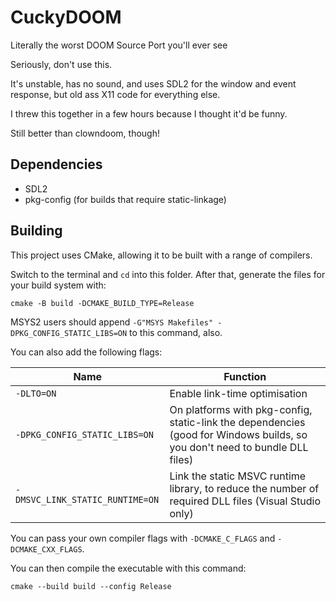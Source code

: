 # CuckyDOOM
Literally the worst DOOM Source Port you'll ever see

Seriously, don't use this.

It's unstable, has no sound, and uses SDL2 for the window and event response, but old ass X11 code for everything else.

I threw this together in a few hours because I thought it'd be funny.

Still better than clowndoom, though!

## Dependencies

* SDL2
* pkg-config (for builds that require static-linkage)

## Building

This project uses CMake, allowing it to be built with a range of compilers.

Switch to the terminal and `cd` into this folder.
After that, generate the files for your build system with:

```
cmake -B build -DCMAKE_BUILD_TYPE=Release
```

MSYS2 users should append `-G"MSYS Makefiles" -DPKG_CONFIG_STATIC_LIBS=ON` to this command, also.

You can also add the following flags:

Name | Function
--------|--------
`-DLTO=ON` | Enable link-time optimisation
`-DPKG_CONFIG_STATIC_LIBS=ON` | On platforms with pkg-config, static-link the dependencies (good for Windows builds, so you don't need to bundle DLL files)
`-DMSVC_LINK_STATIC_RUNTIME=ON` | Link the static MSVC runtime library, to reduce the number of required DLL files (Visual Studio only)

You can pass your own compiler flags with `-DCMAKE_C_FLAGS` and `-DCMAKE_CXX_FLAGS`.

You can then compile the executable with this command:

```
cmake --build build --config Release
```
